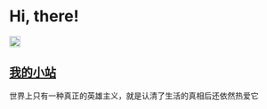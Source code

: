 # Hi, there! <!-- omit in toc -->

<a href="https://woodpeckerdk.github.io/">
  <img src="https://img.shields.io/badge/woodpecker-DK-blue"height="20" alt="woodpeckerdk" >
</a>

## [我的小站](https://dengkai.fun/)
 

世界上只有一种真正的英雄主义，就是认清了生活的真相后还依然热爱它
